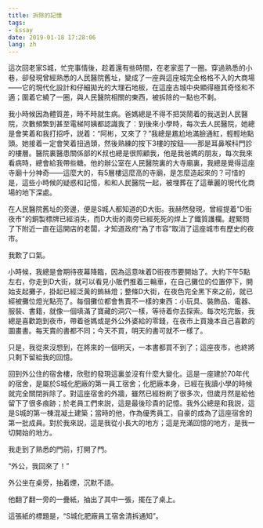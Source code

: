 ```yaml
---
title: 拆除的記憶
tags:
- Essay
date: 2019-01-18 17:28:06
lang: zh
---
```


這次回老家S城，忙完事情後，趁着還有些時間，在老家逛了一圈。穿過熟悉的小巷，卻發現曾經熟悉的人民醫院舊址，變成了一座與這座城完全格格不入的大商場——它的現代化設計和仔細拋光的大理石地板，在這座古城中央顯得極其奇怪和不適；圍着它繞了一圈，與人民醫院相關的東西，被拆除的一點也不剩。

我小時候因為體質差，時不時就生病。爸媽總是不得不把哭鬧着的我送到人民醫院，次數頻繁到甚至電梯阿姨都認識我了：到後來小學時，每次去人民醫院，她總是會笑着和我打招呼，説着：“阿彬，又來了？”我總是尷尬地滿臉通紅，輕輕地點頭。她接着一定會笑着扭過頭，然後熟練的按下3樓的按鈕——那是耳鼻喉科門診的樓層。醫院裏醫患關係部的K叔也總是很照顧我，他是我爸媽的朋友，每次我來看病時，總會給我帶些糖。他的辦公室在人民醫院裏的大寺廟裏，我總是覺得這座寺廟十分神奇——這麼大的，有5層樓這麼高的寺廟，是怎麼造起來的？可惜的是，這些小時候的疑惑和記憶，和和人民醫院一起，被埋葬在了這華麗的現代化商場的地下深處。

在人民醫院舊址的旁邊，便是S城人都知道的D大街。我赫然發現，曾經提着"D街夜市"的銅製標牌已經消失，而D大街的兩旁已經死死的焊上了鐵質護欄。趕緊問了下附近一直在這開店的老闆，才知道政府“為了市容”取消了這座城市有歷史的夜市。

我歎了口氣。

小時候，我總是會期待夜幕降臨，因為這意味着D街夜市要開始了。大約下午5點左右，你走到D大街，就可以看見小販們推着三輪車，在自己攤位的位置停下，開始支起攤子，掛起已經泛黃的鎢絲燈；整條D大街，在夜色完全黑下來之前，就已經被攤位燈光點亮了。每個攤位都會售賣不一樣的東西：小玩具、裝飾品、電器、服裝、書籍，就像一個填滿了寶藏的洞穴一樣，等待着你去探索。每次吃完飯，我總是喜歡跑到夜市，帶着爸媽或是外公外婆給的零錢，在夜市上買幾本自己喜歡的圖畫書。每天賣的書都不同；今天不買，明天的書可就不一樣了。

只是，我從來沒想到，在將來的一個明天，一本書都買不到了；這座夜市，也終將只剩下留給我的回憶。

回到外公住的宿舍樓，欣慰的發現這裏並沒有什麼大變化。這是一座建於70年代的宿舍，是屬於S城化肥廠的第一員工宿舍；化肥廠本身，已經在我讀小學的時候就完全關閉拆除了。對這座宿舍的外牆，雖然已經粉刷了很多次，但歲月然是給他留下了很多痕跡；於老員工們來説，這是最後珍貴的記憶。我外公總是和我説，這是S城的第一棟混凝土建築；當時的他，作為優秀員工，自豪的成為了這座宿舍的第一批成員。對於我來説，這是我從小長大的地方；這是充滿回憶的地方，是我一切開始的地方。

我走到了熟悉的門前，打開了門。

“外公，我回來了！”

外公坐在桌旁，抽着煙，沉默不語。

他翻了翻一旁的一疊紙，抽出了其中一張，擺在了桌上。

這張紙的標題是，“S城化肥廠員工宿舍清拆通知”。

